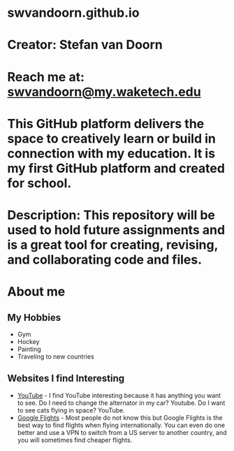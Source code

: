 # swvandoorn.github.io
# Creator: Stefan van Doorn
# Reach me at: swvandoorn@my.waketech.edu
# This GitHub platform delivers the space to creatively learn or build in connection with my education. It is my first GitHub platform and created for school. 
# Description: This repository will be used to hold future assignments and is a great tool for creating, revising, and collaborating code and files.

# About me
## My Hobbies
  * Gym
  * Hockey
  * Painting
  * Traveling to new countries
## Websites I find Interesting
  * [YouTube](https://www.youtube.com) - I find YouTube interesting because it has anything you want to see. Do I need to change the alternator in my car? Youtube. Do I want to see cats flying in space? YouTube.
  * [Google Flights](https://www.google.com/travel/flights?gl=US&hl=en-US) - Most people do not know this but Google Flights is the best way to find flights when flying internationally. You can even do one better and use a VPN to switch from a US server to another country, and you will sometimes find cheaper flights.